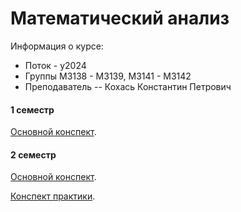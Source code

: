 # Математический анализ

Информация о курсе:

* Поток - y2024
* Группы М3138 - М3139, M3141 - M3142
* Преподаватель -- Кохась Константин Петрович

#### 1 семестр

[Основной конспект](./Calculus-1.pdf).

#### 2 семестр

[Основной конспект](./Calculus-2.pdf).

[Конспект практики](./CalculusPractice-2.pdf).


